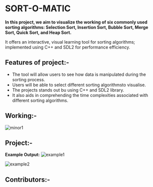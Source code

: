 # SORT-O-MATIC
**In this project, we aim to visualize the working of six commonly used sorting algorithms: Selection Sort, Insertion Sort, Bubble Sort, Merge Sort, Quick Sort, and Heap Sort.**

It offers an interactive, visual learning tool for sorting algorithms; implemented using C++ and SDL2 for performance efficiency.

## Features of project:-
- The tool will allow users to see how data is manipulated during the sorting process.
- Users will be able to select different sorting algorithmsto visualise.
- The projects stands out bu using C++ and SDL2 library.
- It also aids in comprehending the time complexities associated with different sorting algorithms.

## Working:-

![minor1](https://github.com/user-attachments/assets/2048c6dd-e125-4887-b70f-6469e7f45867)

## Project:- 

**Example Output:**
![example1](https://github.com/user-attachments/assets/87d8928e-65fe-4cb4-9de7-76c2ffe6ffb9)

![example2](https://github.com/user-attachments/assets/eef96e5f-f742-4e67-8eb9-014c78ef1055)





## Contributors:-
